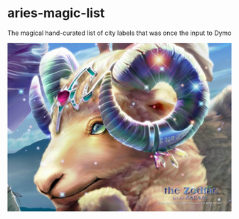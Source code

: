 aries-magic-list
================

The magical hand-curated list of city labels that was once the input to Dymo

![Project Aries](Aries-Zodiac-Wallpaper-HD-4.jpg?raw=true)
